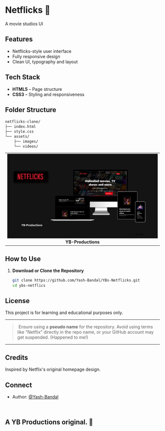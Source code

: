 # Netflicks 🎥

A movie studios UI 



##  Features

*  Netflicks-style user interface
*  Fully responsive design
*  Clean UI, typography and layout



## Tech Stack

* **HTML5** – Page structure
* **CSS3** – Styling and responsiveness



##  Folder Structure

```
netflicks-clone/
├── index.html
├── style.css
└── assets/
    ├── images/
    └── videos/
```


<table>
  <tr>
    <td align="center">
      <img src="https://github.com/Yash-Bandal/YBs-Netflicks/blob/f9f7d3db63443424683a32280ea995234cdea555/assets/images/Netflicks.PNG?raw=true"/>
      <br>
      <b>YB-Productions</b>
    </td>
  </tr>
</table>


##  How to Use

1. **Download or Clone the Repository**

   ```bash
   git clone https://github.com/Yash-Bandal/YBs-Netflicks.git
   cd ybs-netflics
   ```

## License

This project is for learning and educational purposes only.

---

>  Ensure using a **pseudo name** for the repository. Avoid using terms like "Netflix" directly in the repo name, or your GitHub account may get suspended. (Happened to me!)

---

## Credits

Inspired by Netflix's original homepage design.



##  Connect

* Author: [@Yash-Bandal](https://github.com/Yash-Bandal)

<br>

## A YB Productions original. 💝




